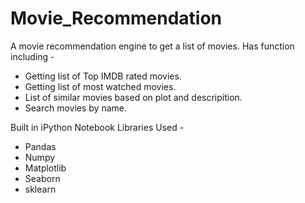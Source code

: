 # Movie_Recommendation
A movie recommendation engine to get a list of movies.
Has function including - 
 * Getting list of Top IMDB rated movies.
 * Getting list of most watched movies.
 * List of similar movies based on plot and descripition.
 * Search movies by name.

Built in iPython Notebook
Libraries Used - 
* Pandas
* Numpy
* Matplotlib
* Seaborn
* sklearn
